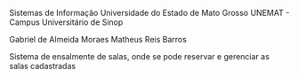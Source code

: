 Sistemas de Informação
Universidade do Estado de Mato Grosso UNEMAT - Campus Universitário de Sinop

Gabriel de Almeida Moraes
Matheus Reis Barros

Sistema de ensalmente de salas, onde se pode reservar e gerenciar as salas cadastradas